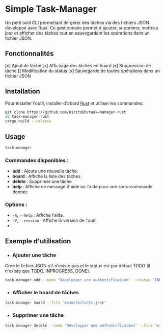 # Simple Task-Manager

Un petit outil CLI permettant de gérer des tâches via des fichiers JSON développé avec Rust. Ce gestionnaire permet d'ajouter, supprimer, mettre à jour et afficher des tâches tout en sauvegardant les opérations dans un fichier JSON.

## Fonctionnalités

[x] Ajout de tâche
[x] Affichage des tâches en board
[x] Suppression de tâche 
[] Modification du status 
[x] Sauvegarde de toutes opérations dans un fichier JSON



## Installation

Pour installer l'outil, installer d'abord [Rust](https://www.rust-lang.org/learn/get-started) et utiliser les commandes:

```bash
git clone https://github.com/KiritoEM/task-manager-rust
cd task-manager-rust
cargo build --release
```

## Usage

```bash
task-manager
```

### Commandes disponibles :
- **add** : Ajoute une nouvelle tâche.
- **board** : Affiche la liste des tâches.
- **delete** : Supprimer une tâche
- **help** : Affiche ce message d'aide ou l'aide pour une sous-commande donnée

### Options :
- `-h`, `--help` : Affiche l'aide.
- `-V`, `--version` : Affiche la version de l'outil.
- 
## Exemple d'utilisation

- ### Ajouter une tâche 
 Crée le fichier JSON s'il n'existe pas et le status est par défaut TODO (il n'existe que TODO, INPROGRESS, DONE).

```bash
task-manager add --name "Développer une authentification" --status "INPROGRESS" --description "Mettre en place le système d'authentification avec JWT et 0Auth" --file "example/tasks.json"
```

- ### Afficher le board de tâches

```bash
task-manager board --file "example/tasks.json"
```

- ### Supprimer une tâche

```bash
task-manager delete --name "Développer une authentification" --file "example/tasks.json"
```



